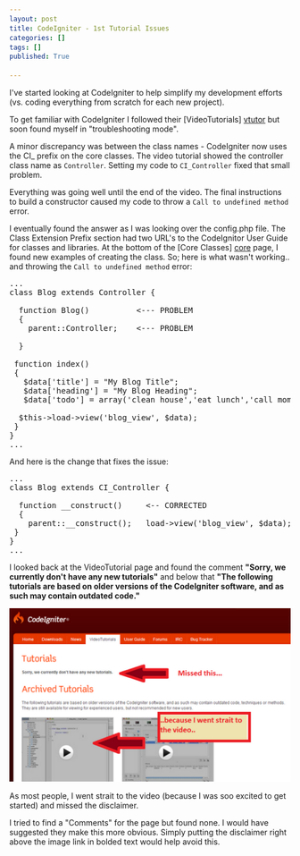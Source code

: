 ```yaml
---
layout: post
title: CodeIgniter - 1st Tutorial Issues
categories: []
tags: []
published: True

---
```


I've started looking at CodeIgniter to help simplify my development efforts (vs. coding everything from scratch for each new project).

To get familiar with CodeIgniter I followed their [VideoTutorials] [vtutor] but soon found myself in "troubleshooting mode". 
 
A minor discrepancy was between the class names - CodeIgniter now uses the CI_ prefix on the core classes. The video tutorial showed the controller class name as `Controller`. Setting my code to `CI_Controller` fixed that small problem.
 
Everything was going well until the end of the video. The final instructions to build a constructor caused my code to throw a `Call to undefined method` error.
 
I eventually found the answer as I was looking over the config.php file. The Class Extension Prefix section had two URL's to the CodeIgnitor User Guide for classes and libraries. At the bottom of the [Core Classes] [core] page, I found new examples of creating the class.
So; here is what wasn't working.. and throwing the `Call to undefined method` error: 

<pre>
...
class Blog extends Controller {

  function Blog()          <--- PROBLEM
  {
    parent::Controller;    <--- PROBLEM

  }

 function index()
 {
   $data['title'] = "My Blog Title";
   $data['heading'] = "My Blog Heading";
   $data['todo'] = array('clean house','eat lunch','call mom');
   
  $this-&gtload-&gtview('blog_view', $data);
 }
}
...
</pre>

And here is the change that fixes the issue:

<pre>
...
class Blog extends CI_Controller {

  function __construct()     <-- CORRECTED
  {
    parent::__construct();   load->view('blog_view', $data);
 }
}
...
</pre>

I looked back at the VideoTutorial page and found the comment __\"Sorry, we currently don't have any new tutorials\"__ and below that __\"The following tutorials are based on older versions of the CodeIgniter software, and as such may contain outdated code.\"__

<img src="/images/CodeIgnitor.png">


As most people, I went strait to the video (because I was soo excited to get started) and missed the disclaimer.

I tried to find a "Comments" for the page but found none. I would have suggested they make this more obvious. Simply putting the disclaimer right above the image link in bolded text would help avoid this.

[vtutor]: http://codeigniter.com/tutorials/
[core]: http://codeigniter.com/user_guide/general/core_classes.html